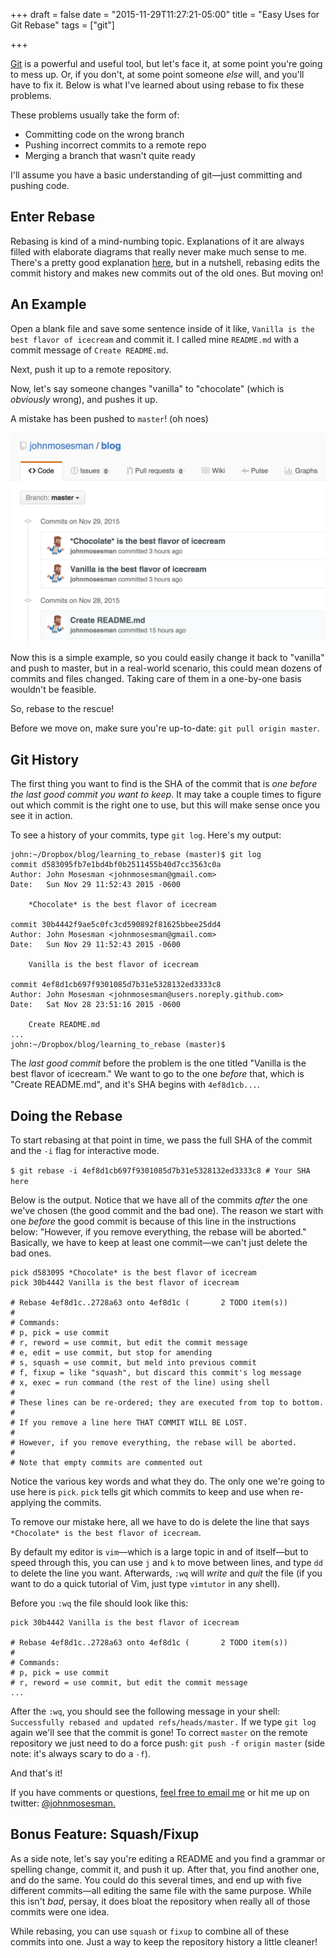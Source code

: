 +++
draft = false
date = "2015-11-29T11:27:21-05:00"
title = "Easy Uses for Git Rebase"
tags = ["git"]

+++

[Git](https://git-scm.com/) is a powerful and useful tool, but let's face it, at some point you're going to mess up. Or, if you don't, at some point someone _else_ will, and you'll have to fix it. Below is what I've learned about using rebase to fix these problems.

These problems usually take the form of:

* Committing code on the wrong branch
* Pushing incorrect commits to a remote repo
* Merging a branch that wasn't quite ready

I'll assume you have a basic understanding of git—just committing and pushing code.

## Enter Rebase
Rebasing is kind of a mind-numbing topic. Explanations of it are always filled with elaborate diagrams that really never make much sense to me. There's a pretty good explanation [here](https://www.atlassian.com/git/tutorials/rewriting-history), but in a nutshell, rebasing edits the commit history and makes new commits out of the old ones. But moving on!

## An Example
Open a blank file and save some sentence inside of it like, `Vanilla is the best flavor of icecream` and commit it. I called mine `README.md` with a commit message of `Create README.md`.

Next, push it up to a remote repository.

Now, let's say someone changes "vanilla" to "chocolate" (which is _obviously_ wrong), and pushes it up.

A mistake has been pushed to `master`! (oh noes)

![Mistake in master](https://raw.githubusercontent.com/johnmosesman/blog/master/learning_to_rebase/mistake_in_master.png)

Now this is a simple example, so you could easily change it back to "vanilla" and push to master, but in a real-world scenario, this could mean dozens of commits and files changed. Taking care of them in a one-by-one basis wouldn't be feasible.

So, rebase to the rescue!

Before we move on, make sure you're up-to-date: `git pull origin master`.

## Git History
The first thing you want to find is the SHA of the commit that is _one before the last good commit you want to keep_. It may take a couple times to figure out which commit is the right one to use, but this will make sense once you see it in action.

To see a history of your commits, type `git log`. Here's my output:

```
john:~/Dropbox/blog/learning_to_rebase (master)$ git log
commit d583095fb7e1bd4bf0b2511455b40d7cc3563c0a
Author: John Mosesman <johnmosesman@gmail.com>
Date:   Sun Nov 29 11:52:43 2015 -0600

    *Chocolate* is the best flavor of icecream

commit 30b4442f9ae5c0fc3cd590892f81625bbee25dd4
Author: John Mosesman <johnmosesman@gmail.com>
Date:   Sun Nov 29 11:52:43 2015 -0600

    Vanilla is the best flavor of icecream

commit 4ef8d1cb697f9301085d7b31e5328132ed3333c8
Author: John Mosesman <johnmosesman@users.noreply.github.com>
Date:   Sat Nov 28 23:51:16 2015 -0600

    Create README.md
...
john:~/Dropbox/blog/learning_to_rebase (master)$
```

The _last good commit_ before the problem is the one titled "Vanilla is the best flavor of icecream." We want to go to the one _before_ that, which is "Create README.md", and it's SHA begins with `4ef8d1cb...`.

## Doing the Rebase
To start rebasing at that point in time, we pass the full SHA of the commit and the `-i` flag for interactive mode.

`$ git rebase -i 4ef8d1cb697f9301085d7b31e5328132ed3333c8 # Your SHA here`

Below is the output. Notice that we have all of the commits _after_ the one we've chosen (the good commit and the bad one). The reason we start with one _before_ the good commit is because of this line in the instructions below: "However, if you remove everything, the rebase will be aborted." Basically, we have to keep at least one commit—we can't just delete the bad ones.

```
pick d583095 *Chocolate* is the best flavor of icecream
pick 30b4442 Vanilla is the best flavor of icecream

# Rebase 4ef8d1c..2728a63 onto 4ef8d1c (       2 TODO item(s))
#
# Commands:
# p, pick = use commit
# r, reword = use commit, but edit the commit message
# e, edit = use commit, but stop for amending
# s, squash = use commit, but meld into previous commit
# f, fixup = like "squash", but discard this commit's log message
# x, exec = run command (the rest of the line) using shell
#
# These lines can be re-ordered; they are executed from top to bottom.
#
# If you remove a line here THAT COMMIT WILL BE LOST.
#
# However, if you remove everything, the rebase will be aborted.
#
# Note that empty commits are commented out
```

Notice the various key words and what they do. The only one we're going to use here is `pick`. `pick` tells git which commits to keep and use when re-applying the commits.

To remove our mistake here, all we have to do is delete the line that says `*Chocolate* is the best flavor of icecream`.

By default my editor is `vim`—which is a large topic in and of itself—but to speed through this, you can use `j` and `k` to move between lines, and type `dd` to delete the line you want. Afterwards, `:wq` will _write_ and _quit_ the file (if you want to do a quick tutorial of Vim, just type `vimtutor` in any shell).

Before you `:wq` the file should look like this:

```
pick 30b4442 Vanilla is the best flavor of icecream

# Rebase 4ef8d1c..2728a63 onto 4ef8d1c (       2 TODO item(s))
#
# Commands:
# p, pick = use commit
# r, reword = use commit, but edit the commit message
...
```

After the `:wq`, you should see the following message in your shell: `Successfully rebased and updated refs/heads/master.` If we type `git log` again we'll see that the commit is gone! To correct `master` on the remote repository we just need to do a force push:  `git push -f origin master` (side note: it's always scary to do a `-f`).

And that's it!

If you have comments or questions, <a href="mailto:johnmosesman@gmail.com?subject=Learning%20To%20Rebase" target="_top">feel free to email me</a> or hit me up on twitter: [@johnmosesman.](https://twitter.com/johnmosesman)

## Bonus Feature: Squash/Fixup
As a side note, let's say you're editing a README and you find a grammar or spelling change, commit it, and push it up. After that, you find another one, and do the same. You could do this several times, and end up with five different commits—all editing the same file with the same purpose. While this isn't _bad_, persay, it does bloat the repository when really all of those commits were one idea.

While rebasing, you can use `squash` or `fixup` to combine all of these commits into one. Just a way to keep the repository history a little cleaner!
